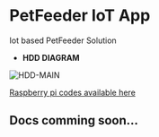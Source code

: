 # PetFeeder IoT App
Iot based PetFeeder Solution

- **HDD DIAGRAM**

![HDD-MAIN](https://github.com/chetryJyoti/PetFeeder_IoT_app/assets/102951719/7220cb31-a8a8-48e7-8b8a-a2cbde4fa861)

[Raspberry pi codes available here](https://github.com/chetryJyoti/Pet_Feeder_RaspberryPi_Codes/tree/master) 
## Docs comming soon...
